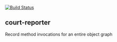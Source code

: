 [![Build Status](https://secure.travis-ci.org/avh4/court-reporter.png?branch=master)](http://travis-ci.org/avh4/court-reporter)

## court-reporter

Record method invocations for an entire object graph

